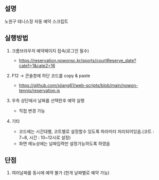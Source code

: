## 설명
노원구 테니스장 자동 예약 스크립트 

## 실행방법
1. 크롬브라우저 예약페이지 접속(로그인 필수)
   - https://reservation.nowonsc.kr/sports/courtReserve_date?cate1=1&cate2=16
    
2. F12 -> 콘솔창에 하단 코드를 copy & paste
   - https://github.com/sjjang61/web-scripts/blob/main/nowon-tennis/reservation.js

3. 우측 상단에서 날짜를 선택한후 예약 실행 
   - 직접 변경 가능 

4. 기타
   - 코드에는 시간대별, 코트별로 설정할수 있도록 파라미터 처리되어있음.(코트 : 7~8, 시간 : 10~12시로 설정)
   - 화면 메뉴상에는 날짜입력만 설정가능하도록 하였음

## 단점
1. 여러날짜를 동시에 예약 불가 (한개 날짜별로 예약 가능)

